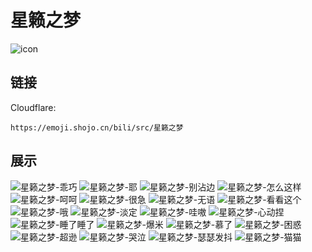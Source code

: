 # 星籁之梦
![icon](https://emoji.shojo.cn/bili/src/星籁之梦/icon.png)
## 链接
Cloudflare:
```
https://emoji.shojo.cn/bili/src/星籁之梦
```
## 展示
![星籁之梦-乖巧](https://emoji.shojo.cn/bili/src/星籁之梦/星籁之梦-乖巧.png)
![星籁之梦-耶](https://emoji.shojo.cn/bili/src/星籁之梦/星籁之梦-耶.png)
![星籁之梦-别沾边](https://emoji.shojo.cn/bili/src/星籁之梦/星籁之梦-别沾边.png)
![星籁之梦-怎么这样](https://emoji.shojo.cn/bili/src/星籁之梦/星籁之梦-怎么这样.png)
![星籁之梦-呵呵](https://emoji.shojo.cn/bili/src/星籁之梦/星籁之梦-呵呵.png)
![星籁之梦-很急](https://emoji.shojo.cn/bili/src/星籁之梦/星籁之梦-很急.png)
![星籁之梦-无语](https://emoji.shojo.cn/bili/src/星籁之梦/星籁之梦-无语.png)
![星籁之梦-看看这个](https://emoji.shojo.cn/bili/src/星籁之梦/星籁之梦-看看这个.png)
![星籁之梦-哦](https://emoji.shojo.cn/bili/src/星籁之梦/星籁之梦-哦.png)
![星籁之梦-淡定](https://emoji.shojo.cn/bili/src/星籁之梦/星籁之梦-淡定.png)
![星籁之梦-哇嗷](https://emoji.shojo.cn/bili/src/星籁之梦/星籁之梦-哇嗷.png)
![星籁之梦-心动捏](https://emoji.shojo.cn/bili/src/星籁之梦/星籁之梦-心动捏.png)
![星籁之梦-睡了睡了](https://emoji.shojo.cn/bili/src/星籁之梦/星籁之梦-睡了睡了.png)
![星籁之梦-爆米](https://emoji.shojo.cn/bili/src/星籁之梦/星籁之梦-爆米.png)
![星籁之梦-慕了](https://emoji.shojo.cn/bili/src/星籁之梦/星籁之梦-慕了.png)
![星籁之梦-困惑](https://emoji.shojo.cn/bili/src/星籁之梦/星籁之梦-困惑.png)
![星籁之梦-超逊](https://emoji.shojo.cn/bili/src/星籁之梦/星籁之梦-超逊.png)
![星籁之梦-哭泣](https://emoji.shojo.cn/bili/src/星籁之梦/星籁之梦-哭泣.png)
![星籁之梦-瑟瑟发抖](https://emoji.shojo.cn/bili/src/星籁之梦/星籁之梦-瑟瑟发抖.png)
![星籁之梦-猫猫](https://emoji.shojo.cn/bili/src/星籁之梦/星籁之梦-猫猫.png)
